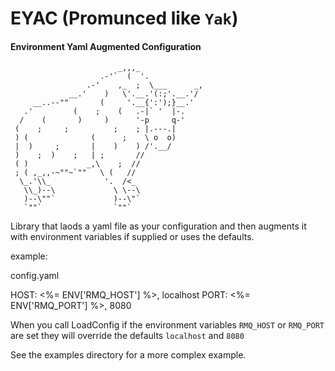 # EYAC (Promunced like `Yak`)
#### Environment Yaml Augmented Configuration

                            _,,,_
                        .-'`  (  '.
                     .-'    ,_  ;  \___      _,
                 __.'    )   \'.__.'(:;'.__.'/
         __..--""       (     '.__{':');}__.'
       .'         (    ;    (   .-|` '  |-.
      /    (       )     )      '-p     q-'
     (    ;     ;          ;    ; |.---.|
     ) (              (      ;    \ o  o)
     |  )     ;       |    )    ) /'.__/
     )    ;  )    ;   | ;       //
     ( )             _,\    ;  //
     ; ( ,_,,-~""~`""   \ (   //
      \_.'\\_            '.  /<_
       \\_)--\             \ \--\
       )--\""`             )--\"`
       `""`                `""`

Library that laods a yaml file as your configuration and then augments it with environment variables if supplied or uses the defaults.

example:

config.yaml

HOST: <%= ENV['RMQ_HOST'] %>, localhost
PORT: <%= ENV['RMQ_PORT'] %>, 8080

When you call LoadConfig if the environment variables `RMQ_HOST` or `RMQ_PORT` are set they will override the defaults `localhost` and `8080`

See the examples directory for a more complex example.
